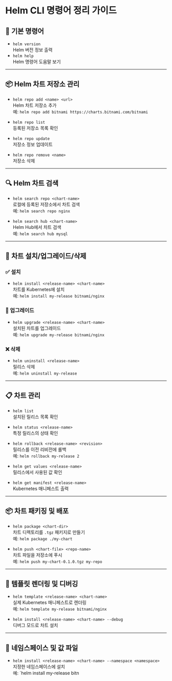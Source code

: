 # Helm CLI 명령어 정리 가이드

## 🧰 기본 명령어
- `helm version`  
  Helm 버전 정보 출력
- `helm help`  
  Helm 명령어 도움말 보기
---

## 📦 Helm 차트 저장소 관리

- `helm repo add <name> <url>`  
  Helm 차트 저장소 추가  
  예: `helm repo add bitnami https://charts.bitnami.com/bitnami`

- `helm repo list`  
  등록된 저장소 목록 확인

- `helm repo update`  
  저장소 정보 업데이트

- `helm repo remove <name>`  
  저장소 삭제

---

## 🔍 Helm 차트 검색

- `helm search repo <chart-name>`  
  로컬에 등록된 저장소에서 차트 검색  
  예: `helm search repo nginx`

- `helm search hub <chart-name>`  
  Helm Hub에서 차트 검색  
  예: `helm search hub mysql`

---

## 🚀 차트 설치/업그레이드/삭제

### ✅ 설치
- `helm install <release-name> <chart-name>`  
  차트를 Kubernetes에 설치  
  예: `helm install my-release bitnami/nginx`

### 🔁 업그레이드
- `helm upgrade <release-name> <chart-name>`  
  설치된 차트를 업그레이드  
  예: `helm upgrade my-release bitnami/nginx`

### ❌ 삭제
- `helm uninstall <release-name>`  
  릴리스 삭제  
  예: `helm uninstall my-release`

---

## 📋 차트 관리

- `helm list`  
  설치된 릴리스 목록 확인

- `helm status <release-name>`  
  특정 릴리스의 상태 확인

- `helm rollback <release-name> <revision>`  
  릴리스를 이전 리비전에 롤백  
  예: `helm rollback my-release 2`

- `helm get values <release-name>`  
  릴리스에서 사용된 값 확인

- `helm get manifest <release-name>`  
  Kubernetes 매니페스트 출력

---

## 📦 차트 패키징 및 배포

- `helm package <chart-dir>`  
  차트 디렉토리를 `.tgz` 패키지로 만들기  
  예: `helm package ./my-chart`

- `helm push <chart-file> <repo-name>`  
  차트 파일을 저장소에 푸시  
  예: `helm push my-chart-0.1.0.tgz my-repo`

---

## 🧪 템플릿 렌더링 및 디버깅

- `helm template <release-name> <chart-name>`  
  실제 Kubernetes 매니페스트로 렌더링  
  예: `helm template my-release bitnami/nginx`

- `helm install <release-name> <chart-name> --debug`  
  디버그 모드로 차트 설치

---

## 📁 네임스페이스 및 값 파일

- `helm install <release-name> <chart-name> --namespace <namespace>`  
  지정한 네임스페이스에 설치  
  예: `helm install my-release bitn
